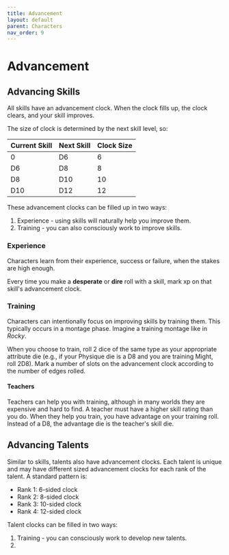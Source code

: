 ```yaml
---
title: Advancement
layout: default
parent: Characters
nav_order: 9
---
```


# Advancement

## Advancing Skills
All skills have an advancement clock. When the clock fills up, the clock clears, and your skill improves.

The size of clock is determined by the next skill level, so:

| Current Skill | Next Skill | Clock Size |
| --- | --- | --- |
| 0 | D6 | 6 |
| D6 | D8 | 8 |
| D8 | D10 | 10 |
| D10 | D12 | 12 |

These advancement clocks can be filled up in two ways:
1. Experience - using skills will naturally help you improve them.
2. Training - you can also consciously work to improve skills.

### Experience
Characters learn from their experience, success or failure, when the stakes are high enough.

Every time you make a **desperate** or **dire** roll with a skill, mark xp on that skill's advancement clock.

### Training
Characters can intentionally focus on improving skills by training them. This typically occurs in a montage phase. Imagine a training montage like in *Rocky*.

When you choose to train, roll 2 dice of the same type as your appropriate attribute die (e.g., if your Physique die is a D8 and you are training Might, roll 2D8). Mark a number of slots on the advancement clock according to the number of edges rolled.

#### Teachers
Teachers can help you with training, although in many worlds they are expensive and hard to find. A teacher must have a higher skill rating than you do. When they help you train, you have advantage on your training roll. Instead of a D8, the advantage die is the teacher's skill die.

## Advancing Talents
Similar to skills, talents also have advancement clocks. Each talent is unique and may have different sized advancement clocks for each rank of the talent. A standard pattern is:

- Rank 1: 6-sided clock
- Rank 2: 8-sided clock
- Rank 3: 10-sided clock
- Rank 4: 12-sided clock

Talent clocks can be filled in two ways:
1. Training - you can consciously work to develop new talents.
2. 
